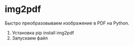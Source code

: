 # img2pdf
Быстро преобразовываем  изображение в PDF на Python. 

1. Установка  pip install img2pdf
2. Запускаем файл


